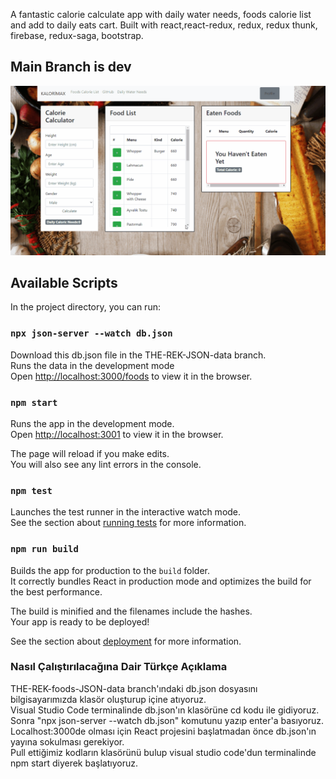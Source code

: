 A fantastic calorie calculate app with daily water needs, foods calorie list and add to daily eats cart. Built with react,react-redux, redux, redux thunk, firebase, redux-saga, bootstrap.<br/>

## Main Branch is dev



![](KaloriMax.gif)

## Available Scripts

In the project directory, you can run:

### `npx json-server --watch db.json`

Download this db.json file in the THE-REK-JSON-data branch.<br/>
Runs the data in the development mode<br/>
Open [http://localhost:3000/foods](http://localhost:3000/foods) to view it in the browser.

### `npm start`

Runs the app in the development mode.<br />
Open [http://localhost:3001](http://localhost:3001) to view it in the browser.

The page will reload if you make edits.<br />
You will also see any lint errors in the console.

### `npm test`

Launches the test runner in the interactive watch mode.<br />
See the section about [running tests](https://facebook.github.io/create-react-app/docs/running-tests) for more information.

### `npm run build`

Builds the app for production to the `build` folder.<br />
It correctly bundles React in production mode and optimizes the build for the best performance.

The build is minified and the filenames include the hashes.<br />
Your app is ready to be deployed!

See the section about [deployment](https://facebook.github.io/create-react-app/docs/deployment) for more information.

### Nasıl Çalıştırılacağına Dair Türkçe Açıklama
THE-REK-foods-JSON-data branch'ındaki db.json dosyasını bilgisayarımızda klasör oluşturup içine atıyoruz.<br/>
Visual Studio Code terminalinde db.json'ın klasörüne cd kodu ile gidiyoruz. Sonra "npx json-server --watch db.json" komutunu yazıp enter'a basıyoruz.<br/>
Localhost:3000de olması için React projesini başlatmadan önce db.json'ın yayına sokulması gerekiyor.<br/>
Pull ettiğimiz kodların klasörünü bulup visual studio code'dun terminalinde npm start diyerek başlatıyoruz.



